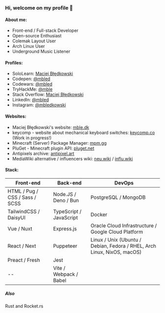 ### Hi, welcome on my profile 👋
#### About me:
- Front-end / Full-stack Developer
- Open-source Enthusiast
- Colemak Layout User
- Arch Linux User
- Underground Music Listener

#### Profiles:
* SoloLearn: [Maciej Błędkowski](https://www.sololearn.com/Profile/5637768)
* Codepen: [@mbled](https://codepen.io/mbled)
* Codewars: [@mbled](https://codewars.com/users/mbled)
* TryHackMe: [@mble](https://tryhackme.com/p/mble)
* Stack Overflow: [Maciej Błędkowski](https://stackoverflow.com/users/10492295)
* LinkedIn: [@mbled](https://linkedin.com/in/mbled)
* Instagram: [@mbledkowski](https://instagram.com/mbledkowski)
#### Websites:
* Maciej Błędkowski's website: [mble.dk](https://mble.dk)
* keycomp - website about mechanical keyboard switches: [keycomp.co](https://keycomp.co) (Work in progress!)
* Minecraft (Server) Package Manager: [mpm.gg](https://mpm.gg)
* PluGet - Minecraft plugin API: [pluget.net](https://pluget.net)
* Antipixels archive: [antipixel.art](https://antipixel.art)
* MediaWiki alternative / influencers wiki: [neu.wiki](https://neu.wiki) / [influ.wiki](https://influ.wiki)

#### Stack:
Front-end | Back-end | DevOps
--------- | -------- | ------
HTML / Pug / CSS / Sass / SCSS | Node.JS / Deno / Bun | PostgreSQL / MongoDB
TailwindCSS / DaisyUI | TypeScript / JavaScript | Docker
Vue / Nuxt | Express.js | Oracle Cloud Infrastructure / Google Cloud Platform
React / Next | Puppeteer | Linux / Unix (Ubuntu / Debian, Fedora / RHEL, Arch Linux, NixOS, macOS)
Preact / Fresh | Jest |
-- | Vite / Webpack / Babel |

##### Also
Rust and Rocket.rs
